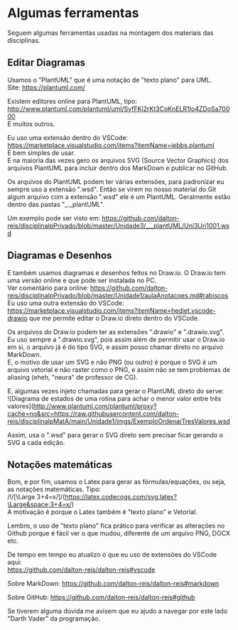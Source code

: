 # Algumas ferramentas

Seguem algumas ferramentas usadas na montagem dos materiais das disciplinas.  

## Editar Diagramas  

Usamos o "PlantUML" que é uma notação de "texto plano" para UML.  
Site: <https://plantuml.com/>  

Existem editores online para PlantUML, tipo: <http://www.plantuml.com/plantuml/uml/SyfFKj2rKt3CoKnELR1Io4ZDoSa70000>  
E muitos outros.  

Eu uso uma extensão dentro do VSCode: <https://marketplace.visualstudio.com/items?itemName=jebbs.plantuml>  
É bem simples de usar.  
E na maioria das vezes gero os arquivos SVG (Source Vector Graphics) dos arquivos PlantUML para incluir dentro dos MarkDown e publicar no GitHub.  

Os arquivos do PlantUML podem ter várias extensões, para padronizar eu sempre uso a extensão ".wsd". Então se virem no nosso material do Git algum arquivo com a extensão ".wsd" ele é um PlantUML. Geralmente estão dentro das pastas "_._plantUML".  

Um exemplo pode ser visto em: <https://github.com/dalton-reis/disciplinaIpPrivado/blob/master/Unidade3/_._plantUML/Uni3Uri1001.wsd>  

## Diagramas e Desenhos

E também usamos diagramas e desenhos feitos no Draw.io. O Draw.io tem uma versão online e que pode ser instalada no PC.  
Ver comentário para online: <https://github.com/dalton-reis/disciplinaIpPrivado/blob/master/Unidade1/aulaAnotacoes.md#rabiscos>  
Eu uso uma outra extensão do VSCode: <https://marketplace.visualstudio.com/items?itemName=hediet.vscode-drawio> que me permite editar o Draw.io direto dentro do VSCode.  

Os arquivos do Draw.io podem ter as extensões ".drawio" e ".drawio.svg".  
Eu uso sempre a ".drawio.svg", pois assim além de permitir usar o Draw.io em si, o arquivo já é do tipo SVG, e assim posso chamar direto no arquivo MarkDown.  
E, o motivo de usar um SVG e não PNG (ou outro) é porque o SVG é um arquivo vetorial e não raster como o PNG, e assim não se tem problemas de aliasing (eheh, "neura" de professor de CG).  

E, algumas vezes injeto chamadas para gerar o PlantUML direto do serve:  
![Diagrama de estados de uma rotina para achar o menor valor entre três valores](http://www.plantuml.com/plantuml/proxy?cache=no&src=https://raw.githubusercontent.com/dalton-reis/disciplinaIpMatA/main/Unidade1/imgs/ExemploOrdenarTresValores.wsd  

Assim, usa o ".wsd" para gerar o SVG direto sem precisar ficar gerando o SVG a cada edição.  

## Notações matemáticas

Bom, e por fim, usamos o Latex para gerar as fórmulas/equações, ou seja, as notações matemáticas. Tipo:  
  /!/[\Large 3+4=x/]/(https://latex.codecogs.com/svg.latex?\Large&space;3+4=x/)  
A motivação é porque o Latex também é "texto plano" e Vetorial.  

Lembro, o uso  de "texto plano" fica prático para verificar as alterações no Github porque é fácil ver o que mudou, diferente de um arquivo PNG, DOCX etc.  

De tempo em tempo eu atualizo o que eu uso de extensões do VSCode aqui:  
<https://github.com/dalton-reis/dalton-reis#vscode>  

Sobre MarkDown:
<https://github.com/dalton-reis/dalton-reis#markdown>  

Sobre GitHub:
<https://github.com/dalton-reis/dalton-reis#github>  

Se tiverem alguma dúvida me avisem que eu ajudo a navegar por este lado "Darth Vader" da programação.  
